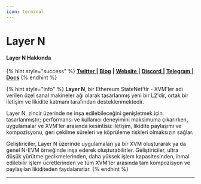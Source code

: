 ```yaml
---
icon: terminal
---
```


# Layer N

#### **Layer N Hakkında**

{% hint style="success" %}
[**Twitter** ](https://twitter.com/layern_official)**|** [**Blog**](https://www.layern.com/blog) **|** [**Website** ](https://www.layern.com/)**|** [**Discord** ](https://discord.com/invite/layern)**|** [**Telegram** ](https://t.me/LayerN_Community)**|** [**Docs**](https://docs.layern.com/)
{% endhint %}

{% hint style="info" %}
**Layer N**, bir Ethereum StateNet'tir - XVM'ler adı verilen özel sanal makineler ağı olarak tasarlanmış yeni bir L2'dir, ortak bir iletişim ve likidite katmanı tarafından desteklenmektedir.

Layer N, zincir üzerinde ne inşa edilebileceğini genişletmek için tasarlanmıştır; performansı ve kullanıcı deneyimini maksimuma çıkarırken, uygulamalar ve XVM'ler arasında kesintisiz iletişim, likidite paylaşımı ve kompozisyonu, geri çekilme süreleri ve köprüleme riskleri olmaksızın sağlar.

Geliştiriciler, Layer N üzerinde uygulamaları ya bir XVM oluşturarak ya da genel N-EVM örneğinde inşa ederek oluşturabilirler. Geliştiriciler, ultra düşük yürütme gecikmelerinden, daha yüksek işlem kapasitesinden, ihmal edilebilir işlem ücretlerinden ve tüm XVM'ler arasında tam kompozisyon ve paylaşılan likiditeden faydalanırlar.
{% endhint %}

***
